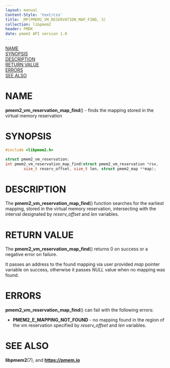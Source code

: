 ```yaml
---
layout: manual
Content-Style: 'text/css'
title: _MP(PMEM2_VM_RESERVATION_MAP_FIND, 3)
collection: libpmem2
header: PMDK
date: pmem2 API version 1.0
...
```


[comment]: <> (SPDX-License-Identifier: BSD-3-Clause)
[comment]: <> (Copyright 2021, Intel Corporation)

[comment]: <> (pmem2_vm_reservation_map_find.3 -- man page for libpmem2 pmem2_vm_reservation_map_find operation)

[NAME](#name)<br />
[SYNOPSIS](#synopsis)<br />
[DESCRIPTION](#description)<br />
[RETURN VALUE](#return-value)<br />
[ERRORS](#errors)<br />
[SEE ALSO](#see-also)<br />

# NAME #

**pmem2_vm_reservation_map_find**() - finds the mapping stored in the virtual
memory reservation

# SYNOPSIS #

```c
#include <libpmem2.h>

struct pmem2_vm_reservation;
int pmem2_vm_reservation_map_find(struct pmem2_vm_reservation *rsv,
		size_t reserv_offset, size_t len, struct pmem2_map **map);
```

# DESCRIPTION #

The **pmem2_vm_reservation_map_find**() function searches for the earliest mapping,
stored in the virtual memory reservation, intersecting with the interval designated
by *reserv_offset* and *len* variables.

# RETURN VALUE #

The **pmem2_vm_reservation_map_find**() returns 0 on success or a negative error on failure.

It passes an address to the found mapping via user provided *map* pointer variable
on success, otherwise it passes *NULL* value when no mapping was found.

# ERRORS #

**pmem2_vm_reservation_map_find**() can fail with the following errors:

- **PMEM2_E_MAPPING_NOT_FOUND** - no mapping found in the region of the vm reservation
specified by *reserv_offset* and *len* variables.

# SEE ALSO #

**libpmem2**(7), and **<https://pmem.io>**
